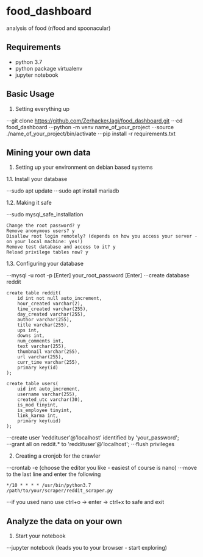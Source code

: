 # food_dashboard
analysis of food (r/food and spoonacular)


## Requirements
- python 3.7
- python package virtualenv 
- jupyter notebook


## Basic Usage
1. Setting everything up

⋅⋅⋅git clone https://github.com/ZerhackerJagi/food_dashboard.git
⋅⋅⋅cd food_dashboard
⋅⋅⋅python -m venv name_of_your_project
⋅⋅⋅source ./name_of_your_project/bin/activate
⋅⋅⋅pip install -r requirements.txt


## Mining your own data
1. Setting up your environment on debian based systems

1.1. Install your database

⋅⋅⋅sudo apt update
⋅⋅⋅sudo apt install mariadb

1.2. Making it safe

⋅⋅⋅sudo mysql_safe_installation
```
Change the root password? y
Remove anonymous users? y
Disallow root login remotely? (depends on how you access your server - on your local machine: yes!)
Remove test database and access to it? y
Reload privilege tables now? y
```

1.3. Configuring your database

⋅⋅⋅mysql -u root -p [Enter] your_root_password [Enter]
⋅⋅⋅create database reddit

```mysql
create table reddit( 
	id int not null auto_increment,
	hour_created varchar(2), 
	time_created varchar(255), 
	day_created varchar(255), 
	author varchar(255), 
	title varchar(255), 
	ups int, 
	downs int, 
	num_comments int, 
	text varchar(255), 
	thumbnail varchar(255), 
	url varchar(255), 
	curr_time varchar(255), 
	primary key(id)
);

create table users(
	uid int auto_increment, 
	username varchar(255), 
	created_utc varchar(30), 
	is_mod tinyint, 
	is_employee tinyint, 
	link_karma int, 
	primary key(uid)
);

```

⋅⋅⋅create user 'reddituser'@'localhost' identified by 'your_password';
⋅⋅⋅grant all on reddit.* to 'reddituser'@'localhost';
⋅⋅⋅flush privileges

2. Creating a cronjob for the crawler

⋅⋅⋅crontab -e (choose the editor you like - easiest of course is nano)
⋅⋅⋅move to the last line and enter the following
```
*/10 * * * * /usr/bin/python3.7 /path/to/your/scraper/reddit_scraper.py
```
⋅⋅⋅if you used nano use ctrl+o -> enter -> ctrl+x to safe and exit

## Analyze the data on your own
1. Start your notebook

⋅⋅⋅jupyter notebook (leads you to your browser - start exploring)



